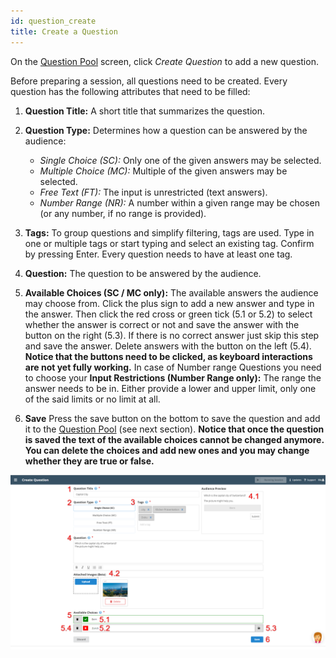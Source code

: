 ```yaml
---
id: question_create
title: Create a Question
---
```


On the [Question Pool](question_pool.md) screen, click _Create Question_ to add a new question.

Before preparing a session, all questions need to be created. Every question has the following attributes that need to be filled:

1. **Question Title:** A short title that summarizes the question.

2. **Question Type:** Determines how a question can be answered by the audience:

   * _Single Choice (SC):_ Only one of the given answers may be selected.
   * _Multiple Choice (MC):_ Multiple of the given answers may be selected.
   * _Free Text (FT):_ The input is unrestricted (text answers).
   * _Number Range (NR):_ A number within a given range may be chosen (or any number, if no range is provided).

3. **Tags:** To group questions and simplify filtering, tags are used. Type in one or multiple tags or start typing and select an existing tag. Confirm by pressing Enter. Every question needs to have at least one tag.

4. **Question:** The question to be answered by the audience.

5. **Available Choices (SC / MC only):** The available answers the audience may choose from. Click the plus sign to add a new answer and type in the answer. Then click the red cross or green tick (5.1 or 5.2) to select whether the answer is correct or not and save the answer with the button on the right (5.3). If there is no correct answer just skip this step and save the answer. Delete answers with the button on the left (5.4). **Notice that the buttons need to be clicked, as keyboard interactions are not yet fully working.** In case of Number range Questions you need to choose your **Input Restrictions (Number Range only):** The range the answer needs to be in. Either provide a lower and upper limit, only one of the said limits or no limit at all.

6. **Save** Press the save button on the bottom to save the question and add it to the [Question Pool](question_pool.md) (see next section). **Notice that once the question is saved the text of the available choices cannot be changed anymore. You can delete the choices and add new ones and you may change whether they are true or false.**

![Create Question](assets/question_create.png)
